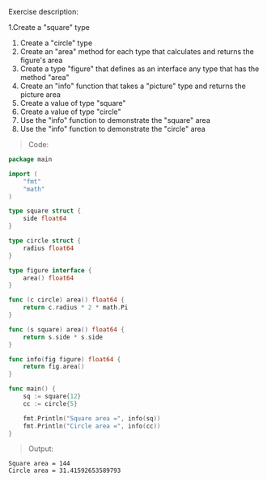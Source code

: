 Exercise description:

1.Create a "square" type
1. Create a "circle" type
1. Create an "area" method for each type that calculates and returns the figure's area
1. Create a type "figure" that defines as an interface any type that has the method "area"
1. Create an "info" function that takes a "picture" type and returns the picture area
1. Create a value of type "square"
1. Create a value of type "circle"
1. Use the "info" function to demonstrate the "square" area
1. Use the "info" function to demonstrate the "circle" area

> Code:
```go
package main

import (
	"fmt"
	"math"
)

type square struct {
	side float64
}

type circle struct {
	radius float64
}

type figure interface {
	area() float64
}

func (c circle) area() float64 {
	return c.radius * 2 * math.Pi
}

func (s square) area() float64 {
	return s.side * s.side
}

func info(fig figure) float64 {
	return fig.area()
}

func main() {
	sq := square{12}
	cc := circle{5}

	fmt.Println("Square area =", info(sq))
	fmt.Println("Circle area =", info(cc))
}

```

> Output:
```console
Square area = 144
Circle area = 31.41592653589793
```